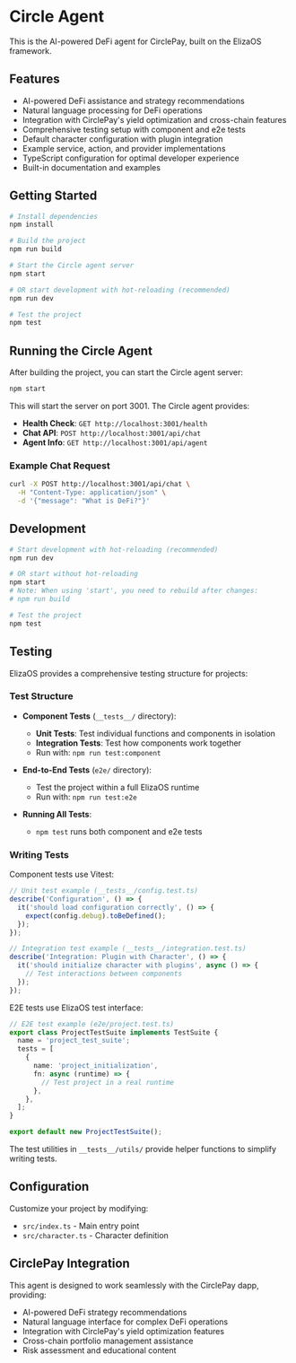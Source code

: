 # Circle Agent

This is the AI-powered DeFi agent for CirclePay, built on the ElizaOS framework.

## Features

- AI-powered DeFi assistance and strategy recommendations
- Natural language processing for DeFi operations
- Integration with CirclePay's yield optimization and cross-chain features
- Comprehensive testing setup with component and e2e tests
- Default character configuration with plugin integration
- Example service, action, and provider implementations
- TypeScript configuration for optimal developer experience
- Built-in documentation and examples

## Getting Started

```bash
# Install dependencies
npm install

# Build the project
npm run build

# Start the Circle agent server
npm start

# OR start development with hot-reloading (recommended)
npm run dev

# Test the project
npm test
```

## Running the Circle Agent

After building the project, you can start the Circle agent server:

```bash
npm start
```

This will start the server on port 3001. The Circle agent provides:

- **Health Check**: `GET http://localhost:3001/health`
- **Chat API**: `POST http://localhost:3001/api/chat`
- **Agent Info**: `GET http://localhost:3001/api/agent`

### Example Chat Request

```bash
curl -X POST http://localhost:3001/api/chat \
  -H "Content-Type: application/json" \
  -d '{"message": "What is DeFi?"}'
```

## Development

```bash
# Start development with hot-reloading (recommended)
npm run dev

# OR start without hot-reloading
npm start
# Note: When using 'start', you need to rebuild after changes:
# npm run build

# Test the project
npm test
```

## Testing

ElizaOS provides a comprehensive testing structure for projects:

### Test Structure

- **Component Tests** (`__tests__/` directory):

  - **Unit Tests**: Test individual functions and components in isolation
  - **Integration Tests**: Test how components work together
  - Run with: `npm run test:component`

- **End-to-End Tests** (`e2e/` directory):

  - Test the project within a full ElizaOS runtime
  - Run with: `npm run test:e2e`

- **Running All Tests**:
  - `npm test` runs both component and e2e tests

### Writing Tests

Component tests use Vitest:

```typescript
// Unit test example (__tests__/config.test.ts)
describe('Configuration', () => {
  it('should load configuration correctly', () => {
    expect(config.debug).toBeDefined();
  });
});

// Integration test example (__tests__/integration.test.ts)
describe('Integration: Plugin with Character', () => {
  it('should initialize character with plugins', async () => {
    // Test interactions between components
  });
});
```

E2E tests use ElizaOS test interface:

```typescript
// E2E test example (e2e/project.test.ts)
export class ProjectTestSuite implements TestSuite {
  name = 'project_test_suite';
  tests = [
    {
      name: 'project_initialization',
      fn: async (runtime) => {
        // Test project in a real runtime
      },
    },
  ];
}

export default new ProjectTestSuite();
```

The test utilities in `__tests__/utils/` provide helper functions to simplify writing tests.

## Configuration

Customize your project by modifying:

- `src/index.ts` - Main entry point
- `src/character.ts` - Character definition

## CirclePay Integration

This agent is designed to work seamlessly with the CirclePay dapp, providing:

- AI-powered DeFi strategy recommendations
- Natural language interface for complex DeFi operations
- Integration with CirclePay's yield optimization features
- Cross-chain portfolio management assistance
- Risk assessment and educational content
